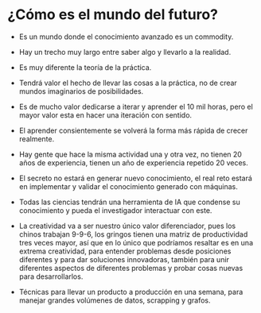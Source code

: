 
# ¿Cómo es el mundo del futuro?

+ Es un mundo donde el conocimiento avanzado es un commodity.
+ Hay un trecho muy largo entre saber algo y llevarlo a la realidad.
+ Es muy diferente la teoría de la práctica.


+ Tendrá valor el hecho de llevar las cosas a la práctica, no de crear mundos imaginarios de posibilidades.
+ Es de mucho valor dedicarse a iterar y aprender el 10 mil horas, pero el mayor valor esta en hacer una iteración con sentido.
+ El aprender consientemente se volverá la forma más rápida de crecer realmente.
+ Hay gente que hace la misma actividad una y otra vez, no tienen 20 años de experiencia, tienen un año de experiencia repetido 20 veces.
+ El secreto no estará en generar nuevo conocimiento, el real reto estará en implementar y validar el conocimiento generado con máquinas.
+ Todas las ciencias tendrán una herramienta de IA que condense su conocimiento y pueda el investigador interactuar con este.
+ La creatividad va a ser nuestro único valor diferenciador, pues los chinos trabajan 9-9-6, los gringos tienen una matriz de productividad tres veces mayor,  así que en lo único que podríamos resaltar es en una extrema creatividad, para entender problemas desde posiciones diferentes y para dar soluciones innovadoras, también para unir diferentes aspectos de diferentes problemas y probar cosas nuevas para desarrollarlos.
+ Técnicas para llevar un producto a producción en una semana, para manejar grandes volúmenes de datos, scrapping y grafos.
